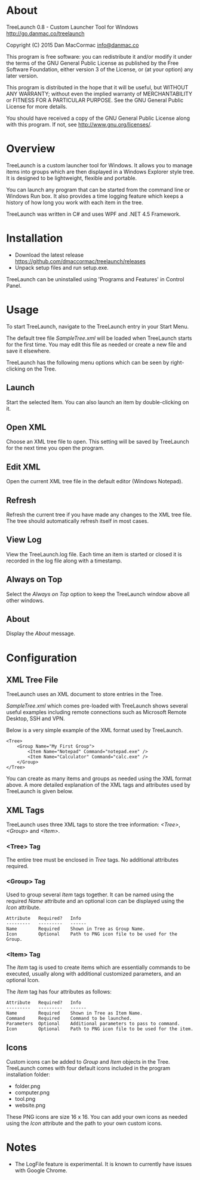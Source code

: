 # About
TreeLaunch 0.8 - Custom Launcher Tool for Windows <http://go.danmac.co/treelaunch>

Copyright (C) 2015 Dan MacCormac <info@danmac.co>

This program is free software: you can redistribute it and/or modify 
it under the terms of the GNU General Public License as published by
the Free Software Foundation, either version 3 of the License, or
(at your option) any later version.

This program is distributed in the hope that it will be useful,
but WITHOUT ANY WARRANTY; without even the implied warranty of
MERCHANTABILITY or FITNESS FOR A PARTICULAR PURPOSE.  See the
GNU General Public License for more details.

You should have received a copy of the GNU General Public License
along with this program.  If not, see <http://www.gnu.org/licenses/>.


# Overview
TreeLaunch is a custom launcher tool for Windows. It allows you to manage items into groups which are then displayed in a Windows Explorer style tree. It is designed to be lightweight, flexible and portable. 

You can launch any program that can be started from the command line or Windows Run box. It also provides a time logging feature which keeps a history of how long you work with each item in the tree.

TreeLaunch was written in C# and uses WPF and .NET 4.5 Framework. 

# Installation
- Download the latest release https://github.com/dmaccormac/treelaunch/releases
- Unpack setup files and run setup.exe.

TreeLaunch can be uninstalled using 'Programs and Features' in Control Panel.

# Usage
To start TreeLaunch, navigate to the TreeLaunch entry in your Start Menu.

The default tree file *SampleTree.xml* will be loaded when TreeLaunch starts for the first time.
You may edit this file as needed or create a new file and save it elsewhere.

TreeLaunch has the following menu options which can be seen by right-clicking on the Tree.

## Launch
Start the selected Item. You can also launch an item by double-clicking on it.

## Open XML
Choose an XML tree file to open. This setting will be saved by TreeLaunch for the next time you open the program.
 
## Edit XML
Open the current XML tree file in the default editor (Windows Notepad).

## Refresh
Refresh the current tree if you have made any changes to the XML tree file. The tree should automatically refresh itself in most cases.

## View Log
View the TreeLaunch.log file. Each time an item is started or closed it is recorded in the log file along with a timestamp. 

## Always on Top
Select the *Always on Top* option to keep the TreeLaunch window above all other windows.

## About
Display the *About* message.

# Configuration

## XML Tree File
TreeLaunch uses an XML document to store entries in the Tree. 

*SampleTree.xml* which comes pre-loaded with TreeLaunch shows several useful examples including remote connections such as Microsoft Remote Desktop, SSH and VPN.

Below is a very simple example of the XML format used by TreeLaunch. 

	<Tree>
		<Group Name="My First Group">
			<Item Name="Notepad" Command="notepad.exe" />
			<Item Name="Calculator" Command="calc.exe" />
		</Group>
	</Tree>
	
You can create as many items and groups as needed using the XML format above. A more detailed explanation of the XML tags and attributes used by TreeLaunch is given below. 
 

## XML Tags
TreeLaunch uses three XML tags to store the tree information: *\<Tree\>*, *\<Group\>* and *\<Item\>*. 

### \<Tree\> Tag
The entire tree must be enclosed in *Tree* tags. No additional attributes required.

### \<Group\> Tag
Used to group several *Item* tags together. It can be named using the required *Name* attribute and an optional icon can be displayed using the *Icon* attribute.

	Attribute	Required? 	Info
	---------	---------	------
	Name		Required 	Shown in Tree as Group Name.
	Icon		Optional	Path to PNG icon file to be used for the Group.

### \<Item\> Tag
The *Item* tag is used to create items which are essentially commands to be executed, usually along with additional customized parameters, and an optional Icon.

The *Item* tag has four attributes as follows:

	Attribute	Required? 	Info
	---------	---------	------
	Name		Required 	Shown in Tree as Item Name.
	Command		Required 	Command to be launched.
	Parameters	Optional	Additional parameters to pass to command.
	Icon		Optional	Path to PNG icon file to be used for the item.

## Icons
Custom icons can be added to *Group* and *Item* objects in the Tree. TreeLaunch comes with four default icons included in the program installation folder:

- folder.png
- computer.png
- tool.png
- website.png

These PNG icons are size 16 x 16. You can add your own icons as needed using the *Icon* attribute and the path to your own custom icons. 

# Notes
- The LogFile feature is experimental. It is known to currently have issues with Google Chrome.
